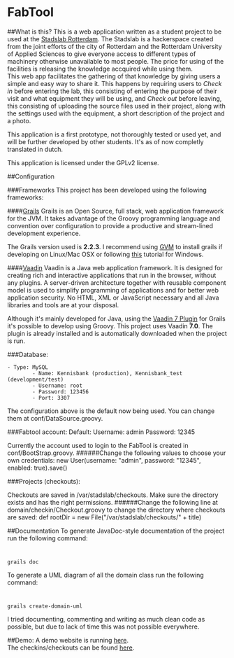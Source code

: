 FabTool
===================

##What is this?
This is a web application written as a student project to be used at the 
[Stadslab Rotterdam](http://stadslabrotterdam.nl/). The Stadslab is a hackerspace created from the joint efforts of 
the city of Rotterdam and the Rotterdam University of Applied Sciences to give everyone access to different types of machinery
otherwise unavailable to most people. The price for using of the facilities is releasing the knowledge accquired while
using them.  
This web app facilitates the gathering of that knowledge by giving users a simple and easy way to share it. This happens
by requiring users to *Check in* before entering the lab, this consisting of entering the purpose of their visit and 
what equipment they will be using, and *Check out* before leaving, this consisting of uploading the source files used in
their project, along with the settings used with the equipment, a short description of the project and a photo.

This application is a first prototype, not thoroughly tested or used yet, and will be further developed by other students.
It's as of now completly translated in dutch.

This application is licensed under the GPLv2 license.

##Configuration

###Frameworks
This project has been developed using the following frameworks:

####[Grails](http://grails.org/)
    Grails is an Open Source, full stack, web application framework for the JVM. It takes advantage of the Groovy 
    programming language and convention over configuration to provide a productive and stream-lined development 
    experience.


The Grails version used is __2.2.3__. I recommend using [GVM](http://gvmtool.net/) to install grails if developing on
Linux/Mac OSX or following [this](http://www.grailsexample.net/installing-a-grails-development-environment-on-windows/)
tutorial for Windows.

####[Vaadin](https://vaadin.com)
    Vaadin is a Java web application framework. It is designed for creating rich and interactive applications 
    that run in the browser, without any plugins. A server-driven architecture together with reusable component 
    model is used to simplify programming of applications and for better web application security. No HTML, XML or 
    JavaScript necessary and all Java libraries and tools are at your disposal.

Although it's mainly developed for Java, using the [Vaadin 7 Plugin](http://grails.org/plugin/vaadin) for Grails it's
possible to develop using Groovy. This project uses Vaadin __7.0__. The plugin is already installed and is automatically 
downloaded when the project is run.

###Database:
  
	- Type: MySQL
    		- Name: Kennisbank (production), Kennisbank_test (development/test)
			- Username: root
			- Password: 123456
			- Port: 3307
The configuration above is the default now being used. You can change them at conf/DataSource.groovy.

###Fabtool account:
    Default: 
        Username: admin
        Password: 12345

Currently the account used to login to the FabTool is created in conf/BootStrap.groovy.
######Change the following values to choose your own credentials:
    new User(username: "admin", password: "12345", enabled: true).save()

###Projects (checkouts):

Checkouts are saved in /var/stadslab/checkouts.
Make sure the directory exists and has the right permissions.
######Change the following line at domain/checkin/Checkout.groovy to change the directory where checkouts are saved:
    def rootDir = new File("/var/stadslab/checkouts/" + title)

##Documentation
To generate JavaDoc-style documentation of the project run the following command:
#
    grails doc
    
To generate a UML diagram of all the domain class run the following command:
#
    grails create-domain-uml

I tried documenting, commenting and writing as much clean code as possible, but due to lack of time this was not possible everywhere.

##Demo:
A demo website is running [here](http://145.24.222.154:8080/).  
The checkins/checkouts can be found [here](http://145.24.222.154:8080/checkinout).
